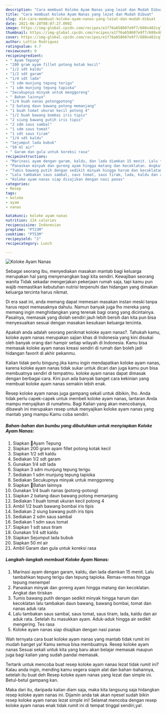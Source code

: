 ```yaml
---
description: "Cara membuat Koloke Ayam Nanas yang lezat dan Mudah Dibuat"
title: "Cara membuat Koloke Ayam Nanas yang lezat dan Mudah Dibuat"
slug: 414-cara-membuat-koloke-ayam-nanas-yang-lezat-dan-mudah-dibuat
date: 2021-06-28T08:07:27.099Z
image: https://img-global.cpcdn.com/recipes/e1f76a658607e9f7/680x482cq70/koloke-ayam-nanas-foto-resep-utama.jpg
thumbnail: https://img-global.cpcdn.com/recipes/e1f76a658607e9f7/680x482cq70/koloke-ayam-nanas-foto-resep-utama.jpg
cover: https://img-global.cpcdn.com/recipes/e1f76a658607e9f7/680x482cq70/koloke-ayam-nanas-foto-resep-utama.jpg
author: Lottie Rodriguez
ratingvalue: 4.7
reviewcount: 9
recipeingredient:
- " Ayam Tepung"
- "200 gram ayam fillet potong kotak kecil"
- "1/2 sdt kaldu"
- "1/2 sdt garam"
- "1/4 sdt lada"
- "3 sdm munjung tepung terigu"
- "1 sdm munjung tepung tapioka"
- "Secukupnya minyak untuk menggoreng"
- " Bahan lainnya"
- "1/4 buah nanas potongpotong"
- "2 batang daun bawang potong memanjang"
- "1 buah tomat ukuran kecil potong 4"
- "1/2 buah bawang bombai iris tipis"
- "2 siung bawang putih iris tipis"
- "2 sdm saus sambal"
- "1 sdm saus tomat"
- "1 sdt saus tiram"
- "1/4 sdt kaldu"
- "Sejumput lada bubuk"
- "50 ml air"
- " Garam dan gula untuk koreksi rasa"
recipeinstructions:
- "Marinasi ayam dengan garam, kaldu, dan lada diamkan 15 menit. Lalu tambahkan tepung terigu dan tepung tapioka. Remas-remas hingga tepung menempel"
- "Panaskan minyak dan goreng ayam hingga matang dan kecoklatan. Angkat dan tiriskan"
- "Tumis bawang putih dengan sedikit minyak hingga harum dan kecoklatan lalu tambakan daun bawang, bawang bombai, tomat dan nanas aduk rata"
- "Lalu tambakan saus sambal, saus tomat, saus tiram, lada, kaldu dan air aduk rata. Setelah itu masukkan ayam. Aduk-aduk hingga air sedikit mengering. Tes rasa"
- "Koloke ayam nanas siap disajikan dengan nasi panas"
categories:
- Resep
tags:
- koloke
- ayam
- nanas

katakunci: koloke ayam nanas 
nutrition: 124 calories
recipecuisine: Indonesian
preptime: "PT23M"
cooktime: "PT53M"
recipeyield: "2"
recipecategory: Lunch

---
```



![Koloke Ayam Nanas](https://img-global.cpcdn.com/recipes/e1f76a658607e9f7/680x482cq70/koloke-ayam-nanas-foto-resep-utama.jpg)

Sebagai seorang ibu, menyediakan masakan mantab bagi keluarga merupakan hal yang menyenangkan bagi kita sendiri. Kewajiban seorang  wanita Tidak sekadar mengerjakan pekerjaan rumah saja, tapi kamu pun wajib memastikan kebutuhan nutrisi terpenuhi dan hidangan yang dimakan keluarga tercinta harus nikmat.

Di era  saat ini, anda memang dapat memesan masakan instan meski tanpa harus repot memasaknya dahulu. Namun banyak juga lho mereka yang memang ingin menghidangkan yang terenak bagi orang yang dicintainya. Pasalnya, memasak yang diolah sendiri jauh lebih bersih dan kita pun bisa menyesuaikan sesuai dengan masakan kesukaan keluarga tercinta. 



Apakah anda adalah seorang penikmat koloke ayam nanas?. Tahukah kamu, koloke ayam nanas merupakan sajian khas di Indonesia yang kini disukai oleh banyak orang dari hampir setiap wilayah di Indonesia. Kamu bisa memasak koloke ayam nanas kreasi sendiri di rumah dan boleh jadi hidangan favorit di akhir pekanmu.

Kalian tidak perlu bingung jika kamu ingin mendapatkan koloke ayam nanas, karena koloke ayam nanas tidak sukar untuk dicari dan juga kamu pun bisa membuatnya sendiri di tempatmu. koloke ayam nanas dapat dimasak dengan berbagai cara. Kini pun ada banyak banget cara kekinian yang membuat koloke ayam nanas semakin lebih enak.

Resep koloke ayam nanas juga gampang sekali untuk dibikin, lho. Anda tidak perlu capek-capek untuk membeli koloke ayam nanas, lantaran Anda mampu menyajikan di rumahmu. Bagi Kalian yang akan mencobanya, dibawah ini merupakan resep untuk menyajikan koloke ayam nanas yang mantab yang mampu Kamu coba sendiri.

<!--inarticleads1-->

##### Bahan-bahan dan bumbu yang dibutuhkan untuk menyiapkan Koloke Ayam Nanas:

1. Siapkan  📌Ayam Tepung
1. Siapkan 200 gram ayam fillet potong kotak kecil
1. Siapkan 1/2 sdt kaldu
1. Sediakan 1/2 sdt garam
1. Gunakan 1/4 sdt lada
1. Siapkan 3 sdm munjung tepung terigu
1. Sediakan 1 sdm munjung tepung tapioka
1. Sediakan Secukupnya minyak untuk menggoreng
1. Siapkan  📌Bahan lainnya
1. Gunakan 1/4 buah nanas (potong-potong)
1. Siapkan 2 batang daun bawang potong memanjang
1. Sediakan 1 buah tomat ukuran kecil potong 4
1. Ambil 1/2 buah bawang bombai iris tipis
1. Sediakan 2 siung bawang putih iris tipis
1. Sediakan 2 sdm saus sambal
1. Sediakan 1 sdm saus tomat
1. Siapkan 1 sdt saus tiram
1. Gunakan 1/4 sdt kaldu
1. Siapkan Sejumput lada bubuk
1. Siapkan 50 ml air
1. Ambil  Garam dan gula untuk koreksi rasa




<!--inarticleads2-->

##### Langkah-langkah membuat Koloke Ayam Nanas:

1. Marinasi ayam dengan garam, kaldu, dan lada diamkan 15 menit. Lalu tambahkan tepung terigu dan tepung tapioka. Remas-remas hingga tepung menempel
1. Panaskan minyak dan goreng ayam hingga matang dan kecoklatan. Angkat dan tiriskan
1. Tumis bawang putih dengan sedikit minyak hingga harum dan kecoklatan lalu tambakan daun bawang, bawang bombai, tomat dan nanas aduk rata
1. Lalu tambakan saus sambal, saus tomat, saus tiram, lada, kaldu dan air aduk rata. Setelah itu masukkan ayam. Aduk-aduk hingga air sedikit mengering. Tes rasa
1. Koloke ayam nanas siap disajikan dengan nasi panas




Wah ternyata cara buat koloke ayam nanas yang mantab tidak rumit ini mudah banget ya! Kamu semua bisa membuatnya. Resep koloke ayam nanas Sesuai sekali untuk kita yang baru akan belajar memasak maupun juga bagi kalian yang sudah pandai memasak.

Tertarik untuk mencoba buat resep koloke ayam nanas lezat tidak rumit ini? Kalau anda ingin, mending kamu segera siapin alat dan bahan-bahannya, setelah itu buat deh Resep koloke ayam nanas yang lezat dan simple ini. Betul-betul gampang kan. 

Maka dari itu, daripada kalian diam saja, maka kita langsung saja hidangkan resep koloke ayam nanas ini. Dijamin anda tak akan nyesel sudah bikin resep koloke ayam nanas lezat simple ini! Selamat mencoba dengan resep koloke ayam nanas enak tidak rumit ini di tempat tinggal sendiri,ya!.

